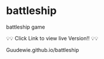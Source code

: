 # battleship
battleship game

💡💡 Click Link to view live Version!! 💡💡

Guudewie.github.io/battleship